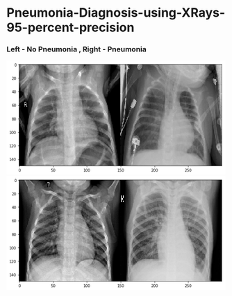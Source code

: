 # Pneumonia-Diagnosis-using-XRays-95-percent-precision
### Left - No Pneumonia ,  Right - Pneumonia
![lungs1](lungs1.png) ![lungs2](lungs2.png) 
